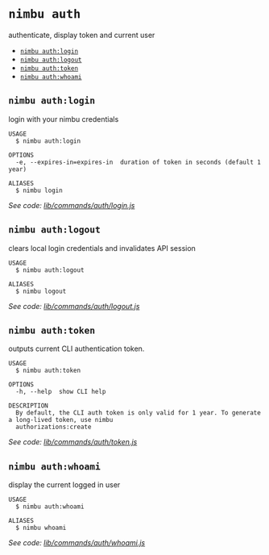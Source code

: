 `nimbu auth`
============

authenticate, display token and current user

* [`nimbu auth:login`](#nimbu-authlogin)
* [`nimbu auth:logout`](#nimbu-authlogout)
* [`nimbu auth:token`](#nimbu-authtoken)
* [`nimbu auth:whoami`](#nimbu-authwhoami)

## `nimbu auth:login`

login with your nimbu credentials

```
USAGE
  $ nimbu auth:login

OPTIONS
  -e, --expires-in=expires-in  duration of token in seconds (default 1 year)

ALIASES
  $ nimbu login
```

_See code: [lib/commands/auth/login.js](https://github.com/zenjoy/nimbu-toolbelt/blob/v5.0.0-alpha.7/lib/commands/auth/login.js)_

## `nimbu auth:logout`

clears local login credentials and invalidates API session

```
USAGE
  $ nimbu auth:logout

ALIASES
  $ nimbu logout
```

_See code: [lib/commands/auth/logout.js](https://github.com/zenjoy/nimbu-toolbelt/blob/v5.0.0-alpha.7/lib/commands/auth/logout.js)_

## `nimbu auth:token`

outputs current CLI authentication token.

```
USAGE
  $ nimbu auth:token

OPTIONS
  -h, --help  show CLI help

DESCRIPTION
  By default, the CLI auth token is only valid for 1 year. To generate a long-lived token, use nimbu 
  authorizations:create
```

_See code: [lib/commands/auth/token.js](https://github.com/zenjoy/nimbu-toolbelt/blob/v5.0.0-alpha.7/lib/commands/auth/token.js)_

## `nimbu auth:whoami`

display the current logged in user

```
USAGE
  $ nimbu auth:whoami

ALIASES
  $ nimbu whoami
```

_See code: [lib/commands/auth/whoami.js](https://github.com/zenjoy/nimbu-toolbelt/blob/v5.0.0-alpha.7/lib/commands/auth/whoami.js)_
